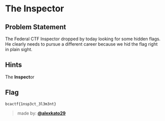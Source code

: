 # The Inspector

## Problem Statement
The Federal CTF Inspector dropped by today looking for some hidden flags.  He clearly needs to pursue a different career because we hid the flag right in plain sight.

## Hints
The **Inspect**or

## Flag
`bcactf{1nsp3ct_3l3m3nt}`

> made by: [**@alexkato29**](https://github.com/alexkato29)